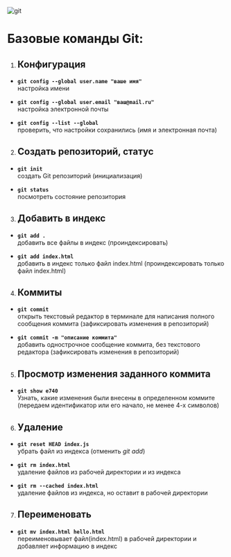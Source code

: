 ![git](https://git-scm.com/images/logo@2x.png)
# Базовые команды Git:
1. ## Конфигурация
- **`git config --global user.name "ваше имя"`**  
настройка имени

- **`git config --global user.email "ваш@mail.ru"`**  
настройка электронной почты

- **`git config --list --global`**  
проверить, что настройки сохранились (имя и электронная почта)

2. ## Создать репозиторий, статус
- **`git init`**  
создать Git репозиторий (инициализация)

- **`git status`**  
посмотреть состояние репозитория

3. ## Добавить в индекс
- **`git add .`**  
добавить все файлы в индекс (проиндексировать)

- **`git add index.html`**  
добавить в индекс только файл index.html (проиндексировать только файл index.html)

4. ## Коммиты
- **`git commit`**  
открыть текстовый редактор в терминале для написания полного сообщения коммита (зафиксировать изменения в репозиторий)

- **`git commit -m "описание коммита"`**  
добавить однострочное сообщение коммита, без текстового редактора (зафиксировать изменения в репозиторий)

5. ## Просмотр изменения заданного коммита
- **`git show e740`**  
Узнать, какие изменения были внесены в определенном коммите (передаем идентификатор или его начало, не менее 4-х символов)

6. ## Удаление
- **`git reset HEAD index.js`**  
убрать файл из индекса (отменить _git add_)

- **`git rm index.html`**  
удаление файлов из рабочей директории и из индекса

- **`git rm --сached index.html`**  
удаление файлов из индекса, но оставит в рабочей директории

7. ## Переименовать
- **`git mv index.html hello.html`**  
переименовывает файл(index.html) в рабочей директории и добавляет информацию в индекс